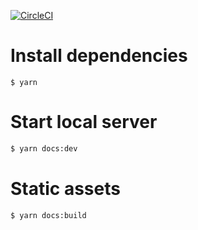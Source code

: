[![CircleCI](https://circleci.com/gh/cloudlinux/cln-doc.svg?style=svg)](https://circleci.com/gh/cloudlinux/cln-doc)

# Install dependencies

```
$ yarn
```

# Start local server

```sh
$ yarn docs:dev
```

# Static assets

```sh
$ yarn docs:build
```
